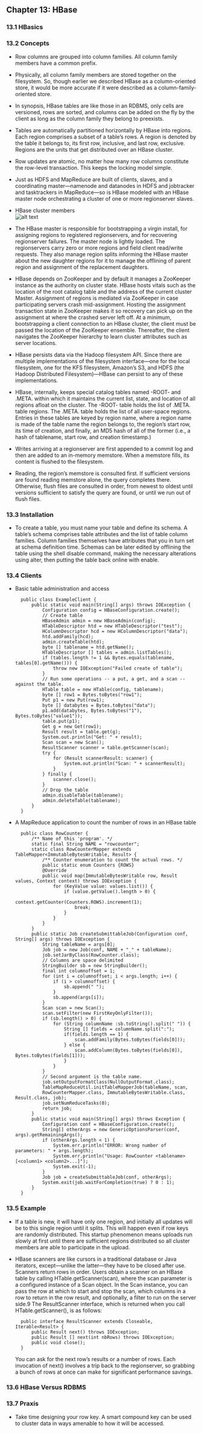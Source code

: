 ## Chapter 13: HBase

### 13.1 HBasics

### 13.2 Concepts

- Row columns are grouped into column families. All column family members have a common prefix.

- Physically, all column family members are stored together on the filesystem. So, though earlier we described HBase as a column-oriented store, it would be more accurate if it were described as a column-family-oriented store.

- In synopsis, HBase tables are like those in an RDBMS, only cells are versioned, rows are sorted, and columns can be added on the fly by the client as long as the column family they belong to preexists.

- Tables are automatically partitioned horizontally by HBase into regions. Each region comprises a subset of a table’s rows. A region is denoted by the table it belongs to, its first row, inclusive, and last row, exclusive. Regions are the units that get distributed over an HBase cluster.

- Row updates are atomic, no matter how many row columns constitute the row-level transaction. This keeps the locking model simple.

- Just as HDFS and MapReduce are built of clients, slaves, and a coordinating master—namenode and datanodes in HDFS and jobtracker and tasktrackers in MapReduce—so is HBase modeled with an HBase master node orchestrating a cluster of one or more regionserver slaves.

- HBase cluster members  
![alt text](img/fig_13_1_HBase.PNG)  

- The HBase master is responsible for bootstrapping a virgin install, for assigning regions to registered regionservers, and for recovering regionserver failures. The master node is lightly loaded. The regionservers carry zero or more regions and field client read/write requests. They also manage region splits informing the HBase master about the new daughter regions for it to manage the offlining of parent region and assignment of the replacement daughters.

- HBase depends on ZooKeeper and by default it manages a ZooKeeper instance as the authority on cluster state. HBase hosts vitals such as the location of the root catalog table and the address of the current cluster Master. Assignment of regions is mediated via ZooKeeper in case participating servers crash mid-assignment. Hosting the assignment transaction state in ZooKeeper makes it so recovery can pick up on the assignment at where the crashed server left off. At a minimum, bootstrapping a client connection to an HBase cluster, the client must be passed the location of the ZooKeeper ensemble. Thereafter, the client navigates the ZooKeeper hierarchy to learn cluster attributes such as server locations.

- HBase persists data via the Hadoop filesystem API. Since there are multiple implementations of the filesystem interface—one for the local filesystem, one for the KFS filesystem, Amazon’s S3, and HDFS (the Hadoop Distributed Filesystem)—HBase can persist to any of these implementations.

- HBase, internally, keeps special catalog tables named -ROOT- and .META. within which it maintains the current list, state, and location of all regions afloat on the cluster. The -ROOT- table holds the list of .META. table regions. The .META. table holds the list of all user-space regions. Entries in these tables are keyed by region name, where a region name is made of the table name the region belongs to, the region’s start row, its time of creation, and finally, an MD5 hash of all of the former (i.e., a hash of tablename, start row, and creation timestamp.)

- Writes arriving at a regionserver are first appended to a commit log and then are added to an in-memory memstore. When a memstore fills, its content is flushed to the filesystem.

- Reading, the region’s memstore is consulted first. If sufficient versions are found reading memstore alone, the query completes there. Otherwise, flush files are consulted in order, from newest to oldest until versions sufficient to satisfy the query are found, or until we run out of flush files.

### 13.3 Installation

- To create a table, you must name your table and define its schema. A table’s schema comprises table attributes and the list of table column families. Column families themselves have attributes that you in turn set at schema definition time. Schemas can be later edited by offlining the table using the shell disable command, making the necessary alterations using alter, then putting the table back online with enable.

### 13.4 Clients

- Basic table administration and access

		public class ExampleClient {
			public static void main(String[] args) throws IOException {
				Configuration config = HBaseConfiguration.create();
				// Create table
				HBaseAdmin admin = new HBaseAdmin(config);
				HTableDescriptor htd = new HTableDescriptor("test");
				HColumnDescriptor hcd = new HColumnDescriptor("data");
				htd.addFamily(hcd);
				admin.createTable(htd);
				byte [] tablename = htd.getName();
				HTableDescriptor [] tables = admin.listTables();
				if (tables.length != 1 && Bytes.equals(tablename, tables[0].getName())) {
					throw new IOException("Failed create of table");
				}
				// Run some operations -- a put, a get, and a scan -- against the table.
				HTable table = new HTable(config, tablename);
				byte [] row1 = Bytes.toBytes("row1");
				Put p1 = new Put(row1);
				byte [] databytes = Bytes.toBytes("data");
				p1.add(databytes, Bytes.toBytes("1"), Bytes.toBytes("value1"));
				table.put(p1);
				Get g = new Get(row1);
				Result result = table.get(g);
				System.out.println("Get: " + result);
				Scan scan = new Scan();
				ResultScanner scanner = table.getScanner(scan);
				try {
					for (Result scannerResult: scanner) {
						System.out.println("Scan: " + scannerResult);
					}
				} finally {
					scanner.close();
				}
				// Drop the table
				admin.disableTable(tablename);
				admin.deleteTable(tablename);
			}
		}

- A MapReduce application to count the number of rows in an HBase table

		public class RowCounter {
			/** Name of this 'program'. */
			static final String NAME = "rowcounter";
			static class RowCounterMapper extends TableMapper<ImmutableBytesWritable, Result> {
				/** Counter enumeration to count the actual rows. */
				public static enum Counters {ROWS}
				@Override
				public void map(ImmutableBytesWritable row, Result values, Context context) throws IOException {
					for (KeyValue value: values.list()) {
						if (value.getValue().length > 0) {
							context.getCounter(Counters.ROWS).increment(1);
							break;
						}
					}
				}
			}
			public static Job createSubmittableJob(Configuration conf, String[] args) throws IOException {
				String tableName = args[0];
				Job job = new Job(conf, NAME + "_" + tableName);
				job.setJarByClass(RowCounter.class);
				// Columns are space delimited
				StringBuilder sb = new StringBuilder();
				final int columnoffset = 1;
				for (int i = columnoffset; i < args.length; i++) {
					if (i > columnoffset) {
						sb.append(" ");
					}
					sb.append(args[i]);
				}
				Scan scan = new Scan();
				scan.setFilter(new FirstKeyOnlyFilter());
				if (sb.length() > 0) {
					for (String columnName :sb.toString().split(" ")) {
						String [] fields = columnName.split(":");
						if(fields.length == 1) {
							scan.addFamily(Bytes.toBytes(fields[0]));
						} else {
							scan.addColumn(Bytes.toBytes(fields[0]), Bytes.toBytes(fields[1]));
						}
					}
				}
				// Second argument is the table name.
				job.setOutputFormatClass(NullOutputFormat.class);
				TableMapReduceUtil.initTableMapperJob(tableName, scan,
				RowCounterMapper.class, ImmutableBytesWritable.class, Result.class, job);
				job.setNumReduceTasks(0);
				return job;
			}
			public static void main(String[] args) throws Exception {
				Configuration conf = HBaseConfiguration.create();
				String[] otherArgs = new GenericOptionsParser(conf, args).getRemainingArgs();
				if (otherArgs.length < 1) {
					System.err.println("ERROR: Wrong number of parameters: " + args.length);
					System.err.println("Usage: RowCounter <tablename> [<column1> <column2>...]");
					System.exit(-1);
				}
				Job job = createSubmittableJob(conf, otherArgs);
				System.exit(job.waitForCompletion(true) ? 0 : 1);
			}
		}

### 13.5 Example

- If a table is new, it will have only one region, and initially all updates will be to this single region until it splits. This will happen even if row keys are randomly distributed. This startup phenomenon means uploads run slowly at first until there are sufficient regions distributed so all cluster members are able to participate in the upload.

- HBase scanners are like cursors in a traditional database or Java iterators, except—unlike the latter—they have to be closed after use. Scanners return rows in order. Users obtain a scanner on an HBase table by calling HTable.getScanner(scan), where the scan parameter is a configured instance of a Scan object. In the Scan instance, you can pass the row at which to start and stop the scan, which columns in a row to return in the row result, and optionally, a filter to run on the server side.9 The ResultScanner interface, which is returned when you call HTable.getScanner(), is as follows:

		public interface ResultScanner extends Closeable, Iterable<Result> {
			public Result next() throws IOException;
			public Result [] next(int nbRows) throws IOException;
			public void close();
		}

	You can ask for the next row’s results or a number of rows. Each invocation of next() involves a trip back to the regionserver, so grabbing a bunch of rows at once can make for significant performance savings.

### 13.6 HBase Versus RDBMS

### 13.7 Praxis

- Take time designing your row key. A smart compound key can be used to cluster data in ways amenable to how it will be accessed.